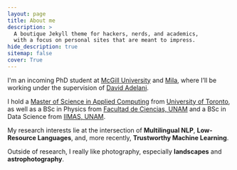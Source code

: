 ```yaml
---
layout: page
title: About me
description: >
  A boutique Jekyll theme for hackers, nerds, and academics,
  with a focus on personal sites that are meant to impress.
hide_description: true
sitemap: false
cover: True
---
```


<style>
  /* Target only this page’s paragraphs and force‐justify them */
  .layout-page p {
    text-align: justify;
  }
</style>

I'm an incoming PhD student at [McGill University](https://www.mcgill.ca/) and [Mila](https://mila.quebec/en), where I’ll be working under the supervision of [David Adelani](https://dadelani.github.io/).

I hold a [Master of Science in Applied Computing](https://mscac.utoronto.ca/) from [University of Toronto](https://www.utoronto.ca/), as well as a BSc in Physics from [Facultad de Ciencias, UNAM](http://www.fciencias.unam.mx/) and a BSc in Data Science from [IIMAS, UNAM](https://www.iimas.unam.mx/).

My research interests lie at the intersection of **Multilingual NLP**, **Low-Resource Languages**, and, more recently, **Trustworthy Machine Learning**.

Outside of research, I really like photography, especially **landscapes** and **astrophotography**.

